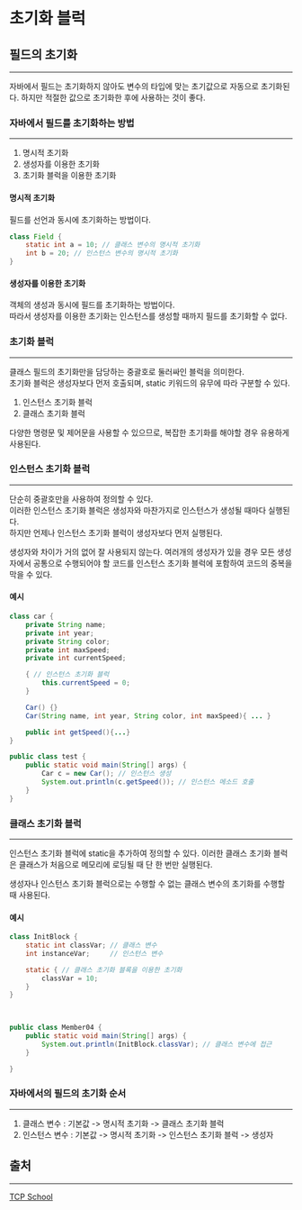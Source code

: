 # 초기화 블럭

## 필드의 초기화
---
자바에서 필드는 초기화하지 않아도 변수의 타입에 맞는 초기값으로 자동으로 초기화된다. 하지만 적절한 값으로 초기화한 후에 사용하는 것이 좋다. 

### 자바에서 필드를 초기화하는 방법
---
1. 명시적 초기화
2. 생성자를 이용한 초기화
3. 초기화 블럭을 이용한 초기화

#### 명시적 초기화
필드를 선언과 동시에 초기화하는 방법이다.
```java
class Field {
    static int a = 10; // 클래스 변수의 명시적 초기화
    int b = 20; // 인스턴스 변수의 명시적 초기화
}
```

#### 생성자를 이용한 초기화
객체의 생성과 동시에 필드를 초기화하는 방법이다.   
따라서 생성자를 이용한 초기화는 인스턴스를 생성할 때까지 필드를 초기화할 수 없다.

### 초기화 블럭
---
클래스 필드의 초기화만을 담당하는 중괄호로 둘러싸인 블럭을 의미한다.   
초기화 블럭은 생성자보다 먼저 호출되며, static 키워드의 유무에 따라 구분할 수 있다.

1. 인스턴스 초기화 블럭
2. 클래스 초기화 블럭

다양한 명령문 및 제어문을 사용할 수 있으므로, 복잡한 초기화를 해야할 경우 유용하게 사용된다.

### 인스턴스 초기화 블럭
---
단순히 중괄호만을 사용하여 정의할 수 있다.   
이러한 인스턴스 초기화 블럭은 생성자와 마찬가지로 인스턴스가 생성될 때마다 실행된다.   
하지만 언제나 인스턴스 초기화 블럭이 생성자보다 먼저 실행된다.

생성자와 차이가 거의 없어 잘 사용되지 않는다. 여러개의 생성자가 있을 경우 모든 생성자에서 공통으로 수행되어야 할 코드를 인스턴스 초기화 블럭에 포함하여 코드의 중복을 막을 수 있다.

#### 예시
```java
class car {
    private String name;
    private int year;
    private String color;
    private int maxSpeed;
    private int currentSpeed;

    { // 인스턴스 초기화 블럭
        this.currentSpeed = 0;
    }

    Car() {}
    Car(String name, int year, String color, int maxSpeed){ ... }

    public int getSpeed(){...}
}

public class test {
    public static void main(String[] args) {
        Car c = new Car(); // 인스턴스 생성
        System.out.println(c.getSpeed()); // 인스턴스 메소드 호출
    }
}
```
### 클래스 초기화 블럭
---
인스턴스 초기화 블럭에 static을 추가하여 정의할 수 있다. 이러한 클래스 초기화 블럭은 클래스가 처음으로 메모리에 로딩될 때 단 한 번만 실행된다.

생성자나 인스턴스 초기화 블럭으로는 수행할 수 없는 클래스 변수의 초기화를 수행할 때 사용된다.

#### 예시
```java
class InitBlock {
    static int classVar; // 클래스 변수
    int instanceVar;     // 인스턴스 변수

    static { // 클래스 초기화 블록을 이용한 초기화
        classVar = 10;
    }
}

 

public class Member04 {
    public static void main(String[] args) {
        System.out.println(InitBlock.classVar); // 클래스 변수에 접근
    }

}
```

### 자바에서의 필드의 초기화 순서
---
1. 클래스 변수 : 기본값 -> 명시적 초기화 -> 클래스 초기화 블럭
2. 인스턴스 변수 : 기본값 -> 명시적 초기화 -> 인스턴스 초기화 블럭 -> 생성자

## 출처
---
[TCP School](http://www.tcpschool.com/java/java_member_initBlock)